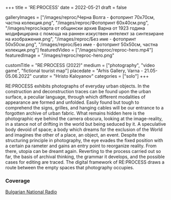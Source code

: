 +++
title = 'RE:PROCESS'
date = 2022-05-21
draft = false

galleryImages = ["/images/reproc/Черна Волга - фотопринт 70х70см, частна колекция.png", "/images/reproc/Фотопринт 60х40см.png", "/images/reproc/карта от общински архив Варна от 1923 година модифицирана с помоща на раннен изкуствен интелект за синтезиране на изображения.png", "/images/reproc/Без име - фотопринт 50х50см.png", "/images/reproc/Без име - фотопринт 50х50см, частна колекция.png"]
featuredVideo = ["/images/reproc/reproc-hero.mp4"]
featuredImage = "/images/reproc/reproc-hero.png"

customTitle = "RE:PROCESS (2022)"
medium = ["photography", "video game", "fictional tourist map"]
placedate = "Arhis Gallery, Varna - 21.05-05.06.2022"
curator = "Hristo Kaloyanov"
categories = ["solo"]
+++

RE:PROCESS exhibits photographs of everyday urban objects. In the construction and deconstruction traces can be found upon the urban surface, a peculiar language, through which different modalities of appearance are formed and unfolded. Easily found but tough tо comprehend the signs, grilles, and hanging cables will be our entrance to a forgotten archive of urban fabric. What remains hidden here is the photographic eye behind the camera obscura, looking at the image-reality, in a stance not of drifting in the world but being seduced by it. A speculative body devoid of space; a body which dreams for the exclusion of the World and imagines the other of a place, an object, an event. Despite the structuring principle in photography, the eye evades the fixed position with a certain pa rameter and gains an entry point to reorganize reality. From there, utopia can be dreamt again. Reverting to the process carried out so far, the basis of archival thinking, the grammar it develops, and the possible cases for editing are traced. The digital framework of RE:PROCESS draws a route between the empty spaces that photography occupies.

### Coverage
[Bulgarian National Radio](https://bnr.bg/varna/post/101649068/izlojbata-reproces-preplita-tradicionnoto-i-abstraktnoto-v-nevijdani-ulichni-fotografii)
